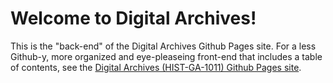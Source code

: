 # Welcome to Digital Archives!

This is the "back-end" of the Digital Archives Github Pages site. For a less Github-y, more organized and eye-pleaseing front-end that includes a table of contents, see the [Digital Archives (HIST-GA-1011) Github Pages site](https://digital-archives.github.io/HISTGA1011/).
